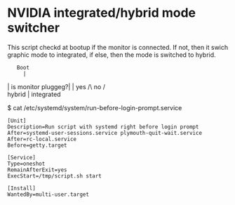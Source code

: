 # NVIDIA integrated/hybrid mode switcher

This script checkd at bootup if the monitor is connected.
If not, then it swich graphic mode to integrated, if else, then the mode is switched to hybrid.


       Boot
         |
| is monitor pluggeg?|
         |
     yes /\ no
        /  \
  hybrid | integrated 



$ cat /etc/systemd/system/run-before-login-prompt.service
```
[Unit]
Description=Run script with systemd right before login prompt
After=systemd-user-sessions.service plymouth-quit-wait.service
After=rc-local.service
Before=getty.target

[Service]
Type=oneshot
RemainAfterExit=yes
ExecStart=/tmp/script.sh start

[Install]
WantedBy=multi-user.target
```
